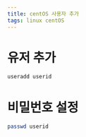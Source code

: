 ```yaml
---
title: centOS 사용자 추가
tags: linux centOS
---
```



# 유저 추가

```sh
useradd userid
```

<!--more-->

# 비밀번호 설정

```sh
passwd userid
```






